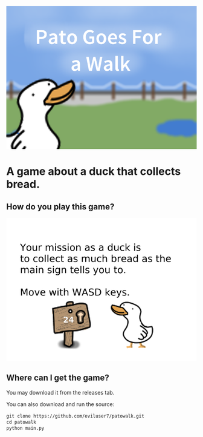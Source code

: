 ![](commercial.png)
# A game about a duck that collects bread.

## How do you play this game?
![](./resources/img/gameplay.png)

## Where can I get the game?
You may download it from the releases tab.

You can also download and run the source:
```
git clone https://github.com/eviluser7/patowalk.git
cd patowalk
python main.py
```
